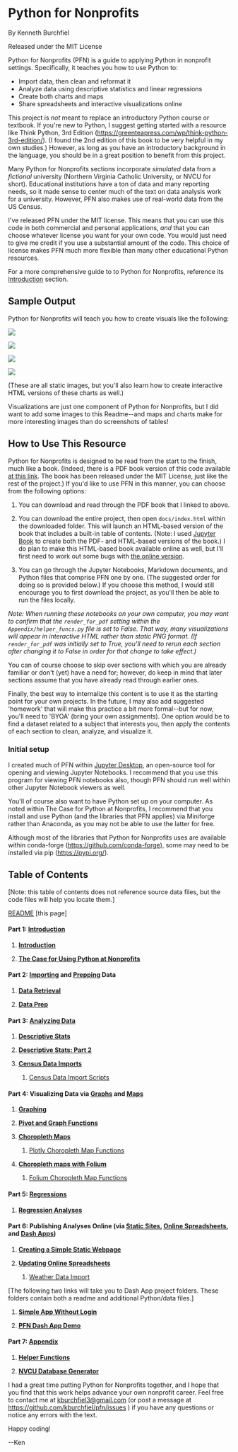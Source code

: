 # Python for Nonprofits

By Kenneth Burchfiel

Released under the MIT License

Python for Nonprofits (PFN) is a guide to applying Python in nonprofit settings. Specifically, it teaches you how to use Python to:

* Import data, then clean and reformat it 
* Analyze data using descriptive statistics and linear regressions
* Create both charts and maps
* Share spreadsheets and interactive visualizations online

This project is *not* meant to replace an introductory Python course or textbook. If you're new to Python, I suggest getting started with a resource like Think Python, 3rd Edition (https://greenteapress.com/wp/think-python-3rd-edition/). (I found the 2nd edition of this book to be very helpful in my own studies.) However, as long as you have an introductory background in the language, you should be in a great position to benefit from this project.

Many Python for Nonprofits sections incorporate *simulated* data from a *fictional* university (Northern Virginia Catholic University, or NVCU for short). Educational institutions have a ton of data and many reporting needs, so it made sense to center much of the text on data analysis work for a university. However, PFN also makes use of real-world data from the US Census.

I've released PFN under the MIT license. This means that you can use this code in both commercial and personal applications, *and* that you can choose whatever license you want for your own code. You would just need to give me credit if you use a substantial amount of the code. This choice of license makes PFN much more flexible than many other educational Python resources.

For a more comprehensive guide to to Python for Nonprofits, reference its [Introduction](https://github.com/kburchfiel/pfn/tree/main/Introduction) section.

## Sample Output

Python for Nonprofits will teach you how to create visuals like the following:

![](Mapping/map_screenshots/county_25-29_pop_pct_growth_2011-2021.png)

![](Regressions/Charts/fall_spring_sales_grouped_bar.png)

![](Mapping/map_screenshots/county_pop_pct_growth_2011-2021_tiled.png)

![](Regressions/Charts/hs_bachelors_earnings_hist.png)

(These are all static images, but you'll also learn how to create interactive HTML versions of these charts as well.)

Visualizations are just one component of Python for Nonprofits, but I did want to add some images to this Readme--and maps and charts make for more interesting images than do screenshots of tables!

## How to Use This Resource

Python for Nonprofits is designed to be read from the start to the finish, much like a book. (Indeed, there is a PDF book version of this code available [at this link](https://github.com/kburchfiel/pfn/tree/main/Print_Book/pfn_book.pdf). The book has been released under the MIT License, just like the rest of the project.) If you'd like to use PFN in this manner, you can choose from the following options:

1. You can download and read through the PDF book that I linked to above.

2. You can download the entire project, then open `docs/index.html` within the downloaded folder. This will launch an HTML-based version of the book that includes a built-in table of contents. (Note: I used [Jupyter Book](https://jupyterbook.org/en/stable/intro.html) to create both the PDF- and HTML-based versions of the book.) I do plan to make this HTML-based book available online as well, but I'll first need to work out some bugs with [the online version](https://kburchfiel.github.io/pfn/README.html).

3. You can go through the Jupyter Notebooks, Markdown documents, and Python files that comprise PFN one by one. (The suggested order for doing so is provided below.) If you choose this method, I would still encourage you to first download the project, as you'll then be able to run the files locally.

*Note: When running these notebooks on your own computer, you may want to confirm that the `render_for_pdf` setting within the `Appendix/helper_funcs.py` file is set to False. That way, many visualizations will appear in interactive HTML rather than static PNG format. (If `render_for_pdf` was initially set to True, you'll need to rerun each section after changing it to False in order for that change to take effect.)*

You can of course choose to skip over sections with which you are already familiar or don't (yet) have a need for; however, do keep in mind that later sections assume that you have already read through earlier ones.

Finally, the best way to internalize this content is to use it as the starting point for your own projects. In the future, I may also add suggested 'homework' that will make this practice a bit more formal--but for now, you'll need to 'BYOA' (bring your own assignments). One option would be to find a dataset related to a subject that interests you, then apply the contents of each section to clean, analyze, and visualize it.
### Initial setup

I created much of PFN within [Jupyter Desktop](https://github.com/jupyterlab/jupyterlab-desktop), an open-source tool for opening and viewing Jupyter Notebooks. I recommend that you use this program for viewing PFN notebooks also, though PFN should run well within other Jupyter Notebook viewers as well. 

You'll of course also want to have Python set up on your computer. As noted within The Case for Python at Nonprofits, I recommend that you install and use Python (and the libraries that PFN applies) via Miniforge rather than Anaconda, as you may not be able to use the latter for free. 

Although most of the libraries that Python for Nonprofits uses are available within conda-forge (https://github.com/conda-forge), some may need to be installed via pip (https://pypi.org/). 

## Table of Contents

[Note: this table of contents does not reference source data files, but the code files will help you locate them.]

[README](https://github.com/kburchfiel/pfn/blob/main/README.md) [this page]

#### Part 1: [Introduction](https://github.com/kburchfiel/pfn/tree/main/Introduction)

1. [**Introduction**](https://github.com/kburchfiel/pfn/blob/main/Introduction/introduction.md)

1. [**The Case for Using Python at Nonprofits**](https://github.com/kburchfiel/pfn/blob/main/Introduction/the_case_for_python_at_nonprofits.md)

#### Part 2: [Importing](https://github.com/kburchfiel/pfn/tree/main/Data_Prep) and [Prepping](https://github.com/kburchfiel/pfn/tree/main/Data_Prep) Data

1. [**Data Retrieval**](https://github.com/kburchfiel/pfn/blob/main/Data_Retrieval/data_retrieval.ipynb)

1. [**Data Prep**](https://github.com/kburchfiel/pfn/blob/main/Data_Prep/data_prep.ipynb)

#### Part 3: [Analyzing Data](https://github.com/kburchfiel/pfn/tree/main/Descriptive_Stats)

1. [**Descriptive Stats**](https://github.com/kburchfiel/pfn/blob/main/Descriptive_Stats/descriptive_stats.ipynb)

1. [**Descriptive Stats: Part 2**](https://github.com/kburchfiel/pfn/blob/main/Descriptive_Stats/descriptive_stats_part_2.ipynb)

1. [**Census Data Imports**](https://github.com/kburchfiel/pfn/blob/main/Census_Data_Imports/census_data_imports.ipynb)

    1. [Census Data Import Scripts](https://github.com/kburchfiel/pfn/blob/main/Census_Data_Imports/census_import_scripts.py)

#### Part 4: Visualizing Data via [Graphs](https://github.com/kburchfiel/pfn/blob/main/Descriptive_Stats/descriptive_stats_part_2.ipynb) and [Maps](https://github.com/kburchfiel/pfn/tree/main/Mapping)

1. [**Graphing**](https://github.com/kburchfiel/pfn/blob/main/Graphing/graphing.ipynb)

1. [**Pivot and Graph Functions**](https://github.com/kburchfiel/pfn/blob/main/Graphing/pivot_and_graph_functions.ipynb)

1. [**Choropleth Maps**](https://github.com/kburchfiel/pfn/blob/main/Mapping/choropleth_maps.ipynb)

    1. [Plotly Choropleth Map Functions](https://github.com/kburchfiel/pfn/blob/main/Mapping/plotly_choropleth_map_functions.py)

1. [**Choropleth maps with Folium**](https://github.com/kburchfiel/pfn/blob/main/Mapping/choropleth_maps_with_folium.ipynb)

    1. [Folium Choropleth Map Functions](https://github.com/kburchfiel/pfn/blob/main/Mapping/folium_choropleth_map_functions.py)

#### Part 5: [Regressions](https://github.com/kburchfiel/pfn/tree/main/Regressions)

1. [**Regression Analyses**](https://github.com/kburchfiel/pfn/blob/main/Regressions/regression_analyses.ipynb)

#### Part 6: Publishing Analyses Online (via [Static Sites](https://github.com/kburchfiel/pfn/tree/main/Static_Sites), [Online Spreadsheets](https://github.com/kburchfiel/pfn/tree/main/Updating_Online_Spreadsheets), and [Dash Apps](https://github.com/kburchfiel/pfn/tree/main/Online_Visualizations))

1. [**Creating a Simple Static Webpage**](https://github.com/kburchfiel/pfn/blob/main/Static_Sites/simple_static_site.ipynb)

1. [**Updating Online Spreadsheets**](https://github.com/kburchfiel/pfn/blob/main/Updating_Online_Spreadsheets/updating_online_spreadsheets.ipynb)

    1. [Weather Data Import](https://github.com/kburchfiel/pfn/blob/main/Updating_Online_Spreadsheets/weather_import.py)

[The following two links will take you to Dash App project folders. These folders contain both a readme and additional Python/data files.]

1. [**Simple App Without Login**](https://github.com/kburchfiel/pfn/tree/main/Online_Visualizations/Simple_App_Without_Login) 

1. [**PFN Dash App Demo**](https://github.com/kburchfiel/pfn/tree/main/Online_Visualizations/PFN_Dash_App_Demo)

#### Part 7: [Appendix](https://github.com/kburchfiel/pfn/tree/main/Appendix)

1. [**Helper Functions**](https://github.com/kburchfiel/pfn/blob/main/Appendix/helper_funcs.py)

1. [**NVCU Database Generator**](https://github.com/kburchfiel/pfn/blob/main/Appendix/nvcu_db_gen.ipynb)


I had a great time putting Python for Nonprofits together, and I hope that you find that this work helps advance your own nonprofit career. Feel free to contact me at kburchfiel3@gmail.com (or post a message at https://github.com/kburchfiel/pfn/issues ) if you have any questions or notice any errors with the text.

Happy coding!

--Ken


